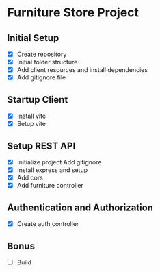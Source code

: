 # Furniture Store Project

## Initial Setup
- [x] Create repository
- [x] Initial folder structure
- [x] Add client resources and install dependencies 
- [x] Add gitignore file

## Startup Client
- [x] Install vite
- [x] Setup vite

## Setup REST API
- [x] Initialize project Add gitignore
- [x] Install express and setup
- [x] Add cors
- [x] Add furniture controller

## Authentication and Authorization
- [x] Create auth controller

## Bonus
- [ ] Build